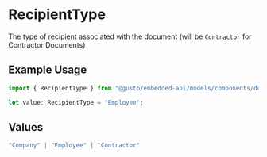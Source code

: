 # RecipientType

The type of recipient associated with the document (will be `Contractor` for Contractor Documents)

## Example Usage

```typescript
import { RecipientType } from "@gusto/embedded-api/models/components/document.js";

let value: RecipientType = "Employee";
```

## Values

```typescript
"Company" | "Employee" | "Contractor"
```